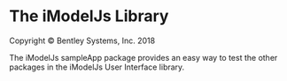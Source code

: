 ﻿# The iModelJs Library

Copyright © Bentley Systems, Inc. 2018

The iModelJs sampleApp package provides an easy way to test the other packages in the iModelJs User Interface library.
